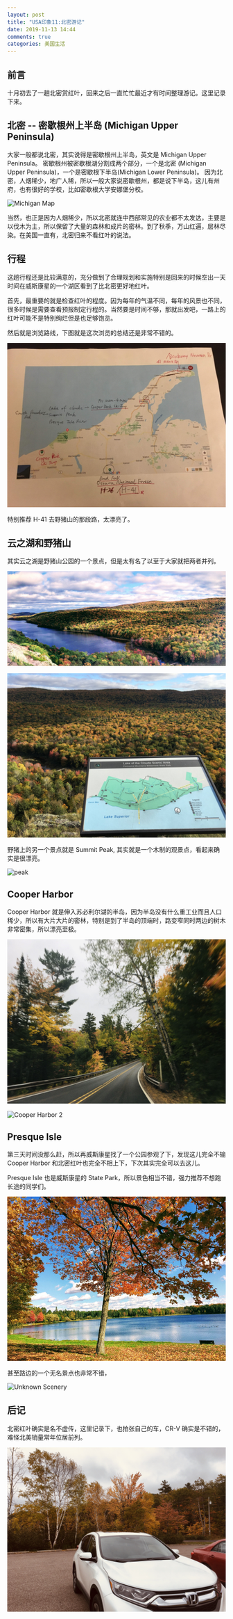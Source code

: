 ```yaml
---
layout: post
title: "USA印象11:北密游记"
date: 2019-11-13 14:44
comments: true
categories: 美国生活
---
```


## 前言

十月初去了一趟北密赏红叶，回来之后一直忙忙最近才有时间整理游记。这里记录下来。


<!--more-->

## 北密 -- 密歇根州上半岛 (Michigan Upper Peninsula)

大家一般都说北密，其实说得是密歇根州上半岛，英文是 Michigan Upper Peninsula。 密歇根州被密歇根湖分割成两个部分，一个是北密 (Michigan Upper Peninsula)，一个是密歇根下半岛(Michigan Lower Peninsula)。 因为北密，人烟稀少，地广人稀，所以一般大家说密歇根州，都是说下半岛，这儿有州府，也有很好的学校，比如密歇根大学安娜堡分校。

![Michigan Map](/images/NorthMichigan/NorthNorthMichigan.png)

当然，也正是因为人烟稀少，所以北密就连中西部常见的农业都不太发达，主要是以伐木为主，所以保留了大量的森林和成片的密林。到了秋季，万山红遍，层林尽染。在美国一直有，北密归来不看红叶的说法。

## 行程

这趟行程还是比较满意的，充分做到了合理规划和实施特别是回来的时候空出一天时间在威斯康星的一个湖区看到了比北密更好地红叶。

首先，最重要的就是检查红叶的程度。因为每年的气温不同，每年的风景也不同，很多时候是需要查看预报制定行程的。当然要是时间不够，那就出发吧，一路上的红叶可能不是特别绚烂但是也足够饱览。

然后就是浏览路线，下图就是这次浏览的总结还是非常不错的。

![Plan](/images/NorthMichigan/plan.JPG)

特别推荐 H-41 去野猪山的那段路，太漂亮了。

## 云之湖和野猪山

其实云之湖是野猪山公园的一个景点，但是太有名了以至于大家就把两者并列。

![云之湖](/images/NorthMichigan/cloud.jpg)

![云之湖2](/images/NorthMichigan/cloud2.jpg)

野猪上的另一个景点就是 Summit Peak, 其实就是一个木制的观景点，看起来确实是很漂亮。

![peak](/images/NorthMichigan/peak.JPG)

## Cooper Harbor

Cooper Harbor 就是伸入苏必利尔湖的半岛，因为半岛没有什么重工业而且人口稀少，所以有大片大片的密林，特别是到了半岛的顶端时，路变窄同时两边的树木非常密集，所以漂亮至极。

![Cooper Harbor 1](/images/NorthMichigan/cooper2.JPG)

![Cooper Harbor 2](/images/NorthMichigan/Habor3.jpeg)

## Presque Isle

第三天时间没那么赶，所以再威斯康星找了一个公园参观了下，发现这儿完全不输 Cooper Harbor 和北密红叶也完全不相上下，下次其实完全可以去这儿。 

Presque Isle 也是威斯康星的 State Park，所以景色相当不错，强力推荐不想跑长途的同学们。

![Presque Isle 1](/images/NorthMichigan/scene1.JPG)

甚至路边的一个无名景点也非常不错，

![Unknown Scenery](/images/NorthMichigan/scene2.jpeg)

## 后记

北密红叶确实是名不虚传，这里记录下，也拍张自己的车，CR-V 确实是不错的，难怪北美销量常年位居前列。

![CR-V](/images/NorthMichigan/scene3.jpeg)
